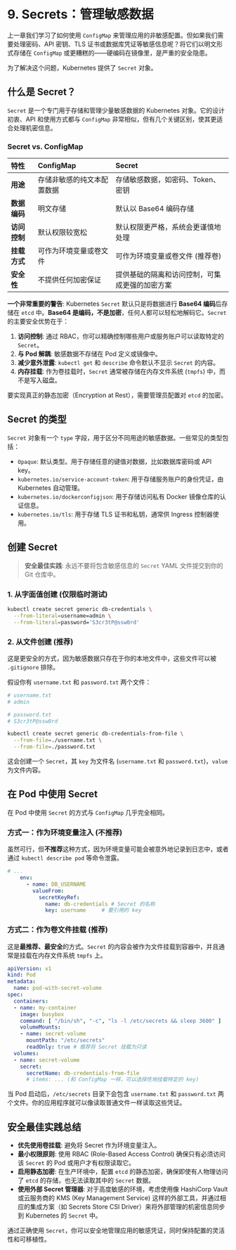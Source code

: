 # 9. Secrets：管理敏感数据

上一章我们学习了如何使用 `ConfigMap` 来管理应用的非敏感配置。但如果我们需要处理密码、API 密钥、TLS 证书或数据库凭证等敏感信息呢？将它们以明文形式存储在 `ConfigMap` 或更糟糕的——硬编码在镜像里，是严重的安全隐患。

为了解决这个问题，Kubernetes 提供了 `Secret` 对象。

## 什么是 Secret？

`Secret` 是一个专门用于存储和管理少量敏感数据的 Kubernetes 对象。它的设计初衷、API 和使用方式都与 `ConfigMap` 非常相似，但有几个关键区别，使其更适合处理机密信息。

### Secret vs. ConfigMap

| 特性 | ConfigMap | Secret |
| :--- | :--- | :--- |
| **用途** | 存储非敏感的纯文本配置数据 | 存储敏感数据，如密码、Token、密钥 |
| **数据编码** | 明文存储 | 默认以 Base64 编码存储 |
| **访问控制** | 默认权限较宽松 | 默认权限更严格，系统会更谨慎地处理 |
| **挂载方式** | 可作为环境变量或卷文件 | 可作为环境变量或卷文件 (推荐卷) |
| **安全性**| 不提供任何加密保证 | 提供基础的隔离和访问控制，可集成更强的加密方案 |

**一个非常重要的警告**: Kubernetes `Secret` 默认只是将数据进行 **Base64 编码**后存储在 `etcd` 中。**Base64 是编码，不是加密**，任何人都可以轻松地解码它。`Secret` 的主要安全优势在于：
1.  **访问控制**: 通过 RBAC，你可以精确控制哪些用户或服务账户可以读取特定的 `Secret`。
2.  **与 Pod 解耦**: 敏感数据不存储在 Pod 定义或镜像中。
3.  **减少意外泄露**: `kubectl get` 和 `describe` 命令默认不显示 `Secret` 的内容。
4.  **内存挂载**: 作为卷挂载时，`Secret` 通常被存储在内存文件系统 (`tmpfs`) 中，而不是写入磁盘。

要实现真正的静态加密（Encryption at Rest），需要管理员配置对 `etcd` 的加密。

## Secret 的类型

`Secret` 对象有一个 `type` 字段，用于区分不同用途的敏感数据。一些常见的类型包括：

-   `Opaque`: 默认类型。用于存储任意的键值对数据，比如数据库密码或 API key。
-   `kubernetes.io/service-account-token`: 用于存储服务账户的身份凭证，由 Kubernetes 自动管理。
-   `kubernetes.io/dockerconfigjson`: 用于存储访问私有 Docker 镜像仓库的认证信息。
-   `kubernetes.io/tls`: 用于存储 TLS 证书和私钥，通常供 Ingress 控制器使用。

## 创建 Secret

> **安全最佳实践**: 永远不要将包含敏感信息的 `Secret` YAML 文件提交到你的 Git 仓库中。

### 1. 从字面值创建 (仅限临时测试)
```bash
kubectl create secret generic db-credentials \
  --from-literal=username=admin \
  --from-literal=password='S3cr3tP@ssw0rd'
```

### 2. 从文件创建 (推荐)

这是更安全的方式，因为敏感数据只存在于你的本地文件中，这些文件可以被 `.gitignore` 排除。

假设你有 `username.txt` 和 `password.txt` 两个文件：
```bash
# username.txt
# admin

# password.txt
# S3cr3tP@ssw0rd
```

```bash
kubectl create secret generic db-credentials-from-file \
  --from-file=./username.txt \
  --from-file=./password.txt
```
这会创建一个 `Secret`，其 `key` 为文件名 (`username.txt` 和 `password.txt`)，`value` 为文件内容。

## 在 Pod 中使用 Secret

在 Pod 中使用 `Secret` 的方式与 `ConfigMap` 几乎完全相同。

### 方式一：作为环境变量注入 (不推荐)

虽然可行，但**不推荐**这种方式，因为环境变量可能会被意外地记录到日志中，或者通过 `kubectl describe pod` 等命令泄露。

```yaml
# ...
    env:
      - name: DB_USERNAME
        valueFrom:
          secretKeyRef:
            name: db-credentials # Secret 的名称
            key: username     # 要引用的 key
```

### 方式二：作为卷文件挂载 (推荐)

这是**最推荐、最安全**的方式。`Secret` 的内容会被作为文件挂载到容器中，并且通常是挂载在内存文件系统 `tmpfs` 上。

```yaml
apiVersion: v1
kind: Pod
metadata:
  name: pod-with-secret-volume
spec:
  containers:
  - name: my-container
    image: busybox
    command: [ "/bin/sh", "-c", "ls -l /etc/secrets && sleep 3600" ]
    volumeMounts:
    - name: secret-volume
      mountPath: "/etc/secrets"
      readOnly: true # 推荐将 Secret 挂载为只读
  volumes:
  - name: secret-volume
    secret:
      secretName: db-credentials-from-file
      # items: ... (和 ConfigMap 一样，可以选择性地挂载特定的 key)
```
当 Pod 启动后，`/etc/secrets` 目录下会包含 `username.txt` 和 `password.txt` 两个文件。你的应用程序就可以像读取普通文件一样读取这些凭证。

## 安全最佳实践总结

-   **优先使用卷挂载**: 避免将 Secret 作为环境变量注入。
-   **最小权限原则**: 使用 RBAC (Role-Based Access Control) 确保只有必须访问该 `Secret` 的 Pod 或用户才有权限读取它。
-   **启用静态加密**: 在生产环境中，配置 `etcd` 的静态加密，确保即使有人物理访问了 `etcd` 的存储，也无法读取其中的 `Secret` 数据。
-   **使用外部 Secret 管理器**: 对于高度敏感的环境，考虑使用像 HashiCorp Vault 或云服务商的 KMS (Key Management Service) 这样的外部工具，并通过相应的集成方案（如 Secrets Store CSI Driver）来将外部管理的机密信息同步到 Kubernetes 的 `Secret` 中。

通过正确使用 `Secret`，你可以安全地管理应用的敏感凭证，同时保持配置的灵活性和可移植性。 